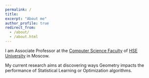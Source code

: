 ```yaml
---
permalink: /
title: 
excerpt: "About me"
author_profile: true
redirect_from: 
  - /about/
  - /about.html
---
```


I am Associate Professor at the [Computer Science Faculty](https://cs.hse.ru/en/) of [HSE University]([https://cs.hse.ru/en/](https://www.hse.ru/en/)) in Moscow. 

My current research aims at discovering ways Geometry impacts the performance of Statistical Learning or Optimization algorithms.
